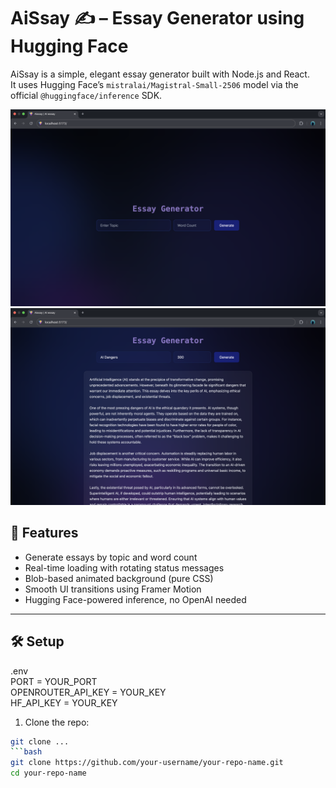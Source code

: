 # AiSsay ✍️ – Essay Generator using Hugging Face

AiSsay is a simple, elegant essay generator built with Node.js and React.  
It uses Hugging Face’s `mistralai/Magistral-Small-2506` model via the official `@huggingface/inference` SDK.

![Homepage Preview](frontend/public/home.png)
![Generated essay Preview](frontend/public/generatedEssay.png)

## 🚀 Features

- Generate essays by topic and word count
- Real-time loading with rotating status messages
- Blob-based animated background (pure CSS)
- Smooth UI transitions using Framer Motion
- Hugging Face-powered inference, no OpenAI needed

---

## 🛠️ Setup

.env  
PORT = YOUR_PORT  
OPENROUTER_API_KEY = YOUR_KEY  
HF_API_KEY = YOUR_KEY  

1. Clone the repo:
```bash
git clone ...
```bash
git clone https://github.com/your-username/your-repo-name.git
cd your-repo-name


